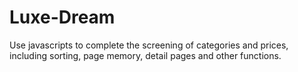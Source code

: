 # Luxe-Dream

Use javascripts to complete the screening of categories and prices, including sorting, page memory, detail pages and other functions.
